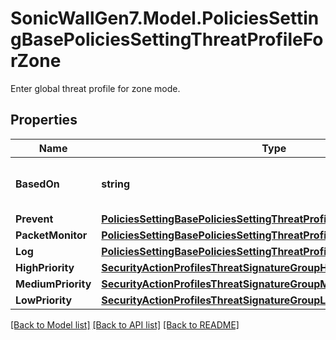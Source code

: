 # SonicWallGen7.Model.PoliciesSettingBasePoliciesSettingThreatProfileForZone
Enter global threat profile for zone mode.

## Properties

Name | Type | Description | Notes
------------ | ------------- | ------------- | -------------
**BasedOn** | **string** | Set what threat profile is based on. | [optional] 
**Prevent** | [**PoliciesSettingBasePoliciesSettingThreatProfileForZonePrevent**](PoliciesSettingBasePoliciesSettingThreatProfileForZonePrevent.md) |  | [optional] 
**PacketMonitor** | [**PoliciesSettingBasePoliciesSettingThreatProfileForZonePacketMonitor**](PoliciesSettingBasePoliciesSettingThreatProfileForZonePacketMonitor.md) |  | [optional] 
**Log** | [**PoliciesSettingBasePoliciesSettingThreatProfileForZoneLog**](PoliciesSettingBasePoliciesSettingThreatProfileForZoneLog.md) |  | [optional] 
**HighPriority** | [**SecurityActionProfilesThreatSignatureGroupHighPriority**](SecurityActionProfilesThreatSignatureGroupHighPriority.md) |  | [optional] 
**MediumPriority** | [**SecurityActionProfilesThreatSignatureGroupMediumPriority**](SecurityActionProfilesThreatSignatureGroupMediumPriority.md) |  | [optional] 
**LowPriority** | [**SecurityActionProfilesThreatSignatureGroupLowPriority**](SecurityActionProfilesThreatSignatureGroupLowPriority.md) |  | [optional] 

[[Back to Model list]](../README.md#documentation-for-models) [[Back to API list]](../README.md#documentation-for-api-endpoints) [[Back to README]](../README.md)

